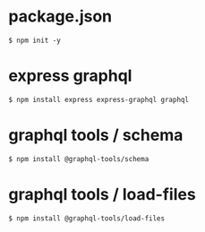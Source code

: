 # package.json
`$ npm init -y`

# express graphql
`$ npm install express express-graphql graphql`

# graphql tools / schema
`$ npm install @graphql-tools/schema`

# graphql tools / load-files
`$ npm install @graphql-tools/load-files`